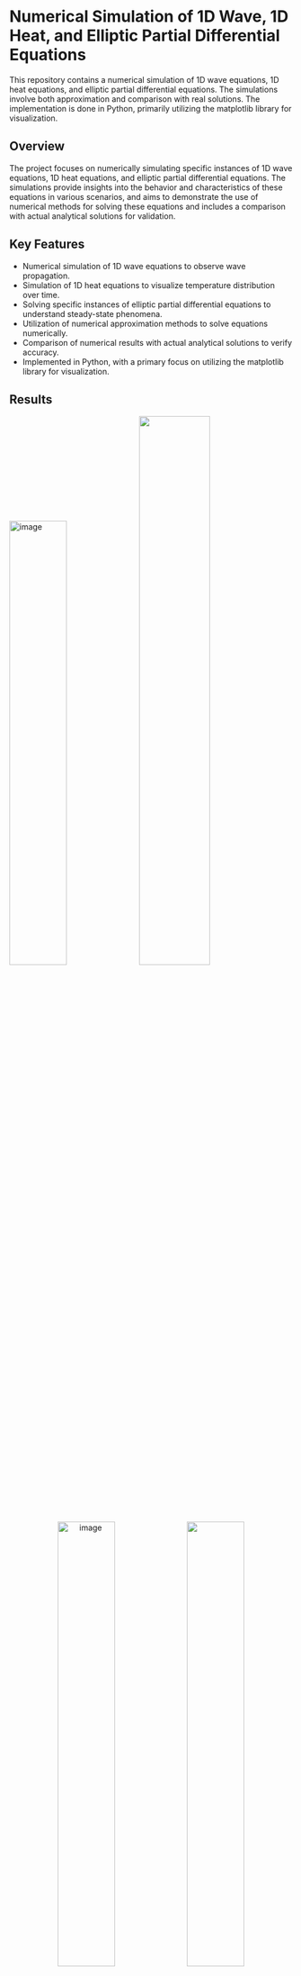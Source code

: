 # Numerical Simulation of 1D Wave, 1D Heat, and Elliptic Partial Differential Equations

This repository contains a numerical simulation of 1D wave equations, 1D heat equations, and elliptic partial differential equations. The simulations involve both approximation and comparison with real solutions. The implementation is done in Python, primarily utilizing the matplotlib library for visualization.

## Overview

The project focuses on numerically simulating specific instances of 1D wave equations, 1D heat equations, and elliptic partial differential equations. The simulations provide insights into the behavior and characteristics of these equations in various scenarios, and aims to demonstrate the use of numerical methods for solving these equations and includes a comparison with actual analytical solutions for validation.

## Key Features

- Numerical simulation of 1D wave equations to observe wave propagation.
- Simulation of 1D heat equations to visualize temperature distribution over time.
- Solving specific instances of elliptic partial differential equations to understand steady-state phenomena.
- Utilization of numerical approximation methods to solve equations numerically.
- Comparison of numerical results with actual analytical solutions to verify accuracy.
- Implemented in Python, with a primary focus on utilizing the matplotlib library for visualization.

## Results
<p vertical-align="middle">
<img width=45% alt="image" src="https://github.com/lucia-jiang/PDE-numericalSimulation/assets/104275311/813c9b51-3884-4598-9cd2-3132c3a7d871">

<img src="https://github.com/lucia-jiang/PDE-numericalSimularion/assets/104275311/afffebaf-be95-498b-b382-cb64940d46cd" width=50%/>
</p>

<p align="center">
<img width=45% alt="image" src="https://github.com/lucia-jiang/PDE-numericalSimulation/assets/104275311/1c55c589-a19f-48c8-acbf-b6cfb69ea9d6">


<img src="https://github.com/lucia-jiang/PDE-numericalSimularion/assets/104275311/3db26acf-8432-48d5-9799-950c8c8dd026" width=45%/> 
</p>




